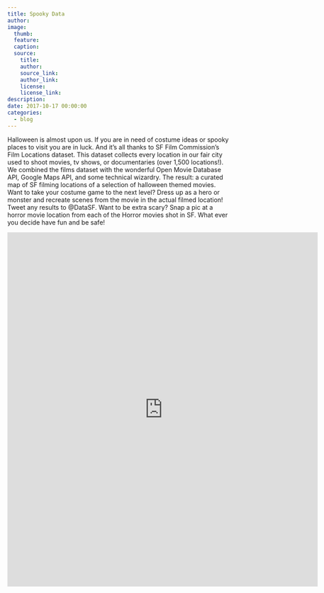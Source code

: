 ```yaml
---
title: Spooky Data
author:
image:
  thumb:
  feature:
  caption:
  source:
    title:
    author:
    source_link:
    author_link:
    license:
    license_link:
description:
date: 2017-10-17 00:00:00
categories:
  - blog
---
```


Halloween is almost upon us. If you are in need of costume ideas or spooky places to visit you are in luck. And it’s all thanks to SF Film Commission’s Film Locations dataset. This dataset collects every location in our fair city used to shoot movies, tv shows, or documentaries (over 1,500 locations!).
We combined the films dataset with the wonderful Open Movie Database API, Google Maps API, and some technical wizardry. The result: a curated map of SF filming locations of a selection of halloween themed movies. 
Want to take your costume game to the next level? Dress up as a hero or monster and recreate scenes from the movie in the actual filmed location! Tweet any results to @DataSF.
Want to be extra scary? Snap a pic at a horror movie location from each of the Horror movies shot in SF.
What ever you decide have fun and be safe!


<embed style="width:700px;
 height: 800px;" src="http://datasf.org/SF-Halloween-Movie-Map/" />